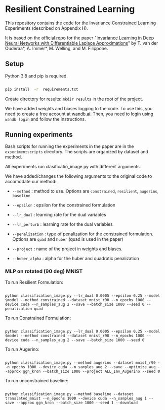 # Resilient Constrained Learning

This repository contains the code for the Invariance Constrained Learning Experiments (described on Appendix H).

It is based on the [official repo](https://github.com/tychovdo/lila.git) for the paper
"[Invariance Learning in Deep Neural Networks with Differentiable Laplace Approximations](https://arxiv.org/abs/2202.10638)" by T. van der Ouderaa*, A. Immer*, M. Welling, and M. Filippone.

## Setup

Python 3.8 and pip is required.

```bash

pip install  -r  requirements.txt

```
Create directory for results: `mkdir results` in the root of the project.

We have added weights and biases logging to the code. To use this, you need to create a free account at [wandb.ai](https://wandb.ai/). Then, you need to login using `wandb login` and follow the instructions.

## Running experiments

Bash scripts for running the experiments in the paper are in the `experimentscripts` directory. The scripts are organized by dataset and method.

All experiments run clasificatio_image.py with different arguments.

We have added/changes the following arguments to the original code to accomodate our method:

- `--method` : method to use. Options are `constrained`, `resilient`, `augerino`, `baseline`

- `--epsilon` : epsilon for the constrained formulation

- `--lr_dual` : learning rate for the dual variables

- `--lr_perturb` : learning rate for the dual variables

- `--penalization` : type of penalization for the constrained formulation. Options are `quad` and `huber` (quad is used in the paper)

- `--project` : name of the project in weights and biases.

- `--huber_alpha` : alpha for the huber and quadratic penalization

  

### MLP on rotated (90 deg) MNIST

  

To run Resilient Formulation:

```

python classification_image.py --lr_dual 0.0005 --epsilon 0.25 --model $model --method constrained --dataset mnist_r90 --n_epochs 1000 --device cuda --n_samples_aug 2 --save --batch_size 1000 --seed 0 --penalization quad

```

  

To run Constrained Formulation:

```

python classification_image.py --lr_dual 0.0005 --epsilon 0.25 --model $model --method constrained --dataset mnist_r90 --n_epochs 1000 --device cuda --n_samples_aug 2 --save --batch_size 1000 --seed 0

```

  
  

To run Augerino:

```

python classification_image.py --method augerino --dataset mnist_r90 --n_epochs 1000 --device cuda --n_samples_aug 2 --save --optimize_aug --approx ggn_kron --batch_size 1000 --project ALL_Inv_Augerino --seed 0

```

  

To run unconstrained baseline:

```

python classification_image.py --method baseline --dataset translated_mnist --n_epochs 1000 --device cuda --n_samples_aug 1 --save --approx ggn_kron --batch_size 1000 --seed 1 --download

```